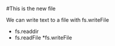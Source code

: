 #This is the new file 

We can write text to a file with fs.writeFile 

* fs.readdir
* fs.readFile 
*fs.writeFile